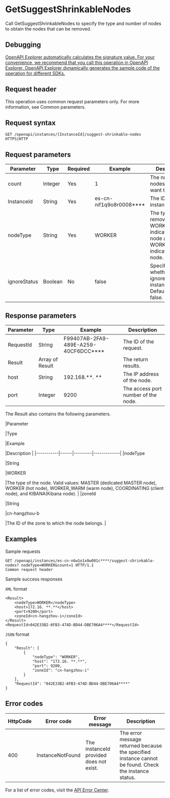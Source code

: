 # GetSuggestShrinkableNodes

Call GetSuggestShrinkableNodes to specify the type and number of nodes to obtain the nodes that can be removed.

## Debugging

[OpenAPI Explorer automatically calculates the signature value. For your convenience, we recommend that you call this operation in OpenAPI Explorer. OpenAPI Explorer dynamically generates the sample code of the operation for different SDKs.](https://api.aliyun.com/#product=elasticsearch&api=GetSuggestShrinkableNodes&type=ROA&version=2017-06-13)

## Request header

This operation uses common request parameters only. For more information, see Common parameters.

## Request syntax

```
GET /openapi/instances/[InstanceId]/suggest-shrinkable-nodes HTTPS|HTTP
```

## Request parameters

|Parameter|Type|Required|Example|Description|
|---------|----|--------|-------|-----------|
|count|Integer|Yes|1|The number of nodes that you want to remove. |
|InstanceId|String|Yes|es-cn-nif1q9o8r0008\*\*\*\*|The ID of the instance. |
|nodeType|String|Yes|WORKER|The type of removing nodes. WORKER indicates hot node and WORKER\_WARM indicates warm node. |
|ignoreStatus|Boolean|No|false|Specifies whether to ignore the instance status. Default value: false. |

## Response parameters

|Parameter|Type|Example|Description|
|---------|----|-------|-----------|
|RequestId|String|F99407AB-2FA9-489E-A259-40CF6DCC\*\*\*\*|The ID of the request. |
|Result|Array of Result| |The return results. |
|host|String|192.168.\*\*. \*\*|The IP address of the node. |
|port|Integer|9200|The access port number of the node. |

The Result also contains the following parameters.

|Parameter

|Type

|Example

|Description |
|-----------|------|---------|-------------|
|nodeType

|String

|WORKER

|The type of the node. Valid values: MASTER \(dedicated MASTER node\), WORKER \(hot node\), WORKER\_WARM \(warm node\), COORDINATING \(client node\), and KIBANA\(Kibana node\). |
|zoneId

|String

|cn-hangzhou-b

|The ID of the zone to which the node belongs. |

## Examples

Sample requests

```
GET /openapi/instances/es-cn-n6w1o1x0w001c****/suggest-shrinkable-nodes? nodeType=WORKER&count=1 HTTP/1.1
Common request header
```

Sample success responses

`XML` format

```
<Result>
    <nodeType>WORKER</nodeType>
    <host>172.16. **.**</host>
    <port>9200</port>
    <zoneId>cn-hangzhou-i</zoneId>
</Result>
<RequestId>042E33B2-6FB3-474D-BD44-DBE706A4****</RequestId>
```

`JSON` format

```
{
    "Result": [
        {
            "nodeType": "WORKER",
            "host": "172.16. **.**",
            "port": 9200,
            "zoneId": "cn-hangzhou-i"
        }
    ],
    "RequestId": "042E33B2-6FB3-474D-BD44-DBE706A4****"
}
```

## Error codes

|HttpCode|Error code|Error message|Description|
|--------|----------|-------------|-----------|
|400|InstanceNotFound|The instanceId provided does not exist.|The error message returned because the specified instance cannot be found. Check the instance status.|

For a list of error codes, visit the [API Error Center](https://error-center.alibabacloud.com/status/product/elasticsearch).

